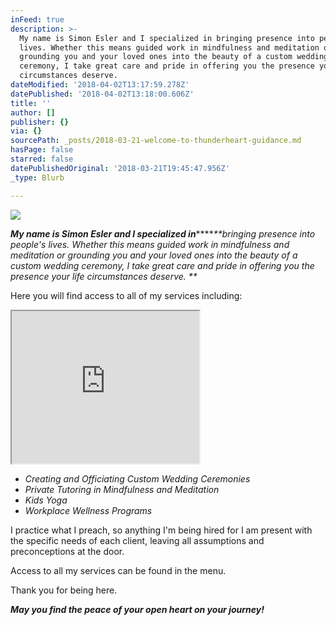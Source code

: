 ```yaml
---
inFeed: true
description: >-
  My name is Simon Esler and I specialized in bringing presence into people’s
  lives. Whether this means guided work in mindfulness and meditation or
  grounding you and your loved ones into the beauty of a custom wedding
  ceremony, I take great care and pride in offering you the presence your life
  circumstances deserve. 
dateModified: '2018-04-02T13:17:59.278Z'
datePublished: '2018-04-02T13:18:00.606Z'
title: ''
author: []
publisher: {}
via: {}
sourcePath: _posts/2018-03-21-welcome-to-thunderheart-guidance.md
hasPage: false
starred: false
datePublishedOriginal: '2018-03-21T19:45:47.956Z'
_type: Blurb

---
```

![](https://the-grid-user-content.s3-us-west-2.amazonaws.com/d0a1729a-5c08-4d8b-8939-b673c4401a0a.jpg)

_**My name is Simon Esler and I specialized in**_****_**bringing presence into people's lives. Whether this means guided work in mindfulness and meditation or grounding you and your loved ones into the beauty of a custom wedding ceremony, I take great care and pride in offering you the presence your life circumstances deserve. **_

Here you will find access to all of my services including:

<iframe src="https://the-grid.github.io/ed-userhtml/?g=eJwFwcENgEAIBMCKkL_d4LEKyYUzuMb2nQny3lUZbzk6YM1tmH5wz7oesXKZeUIGJo425qofBswTvw" height="244" style=""></iframe>

* _Creating and Officiating Custom Wedding Ceremonies_
* _Private Tutoring in Mindfulness and Meditation_
* _Kids Yoga_
* _Workplace Wellness Programs_

I practice what I preach, so anything I'm being hired for I am present with the specific needs of each client, leaving all assumptions and preconceptions at the door.

Access to all my services can be found in the menu.

Thank you for being here.

_**May you find the peace of your open heart on your journey!**_